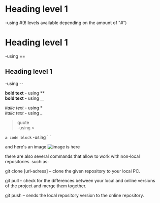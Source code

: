 # Heading level 1  
-using #(6 levels available depending on the amount of "#")

Heading level 1
===  
-using ==

Heading level 1
---
-using --

**bold text** - using **  
__bold text__ - using __
 
*italic text* - using *  
_italic text_ - using _

> quote  
-using > 

`a code block` -using  \` `

and here's an image ![image is here](https://upload.wikimedia.org/wikipedia/commons/thumb/a/a5/Flower_poster_2.jpg/640px-Flower_poster_2.jpg)

there are also several commands that allow to work with non-local repositories. such as:

git clone [url-adress] – clone the given repository to your local PC.

git pull – check for the differences between your local and online versions of the project and merge them together.

git push – sends the local repository version to the online repository.
